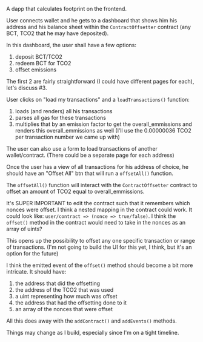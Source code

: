 A dapp that calculates footprint on the frontend.

User connects wallet and he gets to a dashboard that shows him his address and his balance sheet within the `ContractOffsetter` contract (any BCT, TCO2 that he may have deposited).

In this dashboard, the user shall have a few options:

1. deposit BCT/TCO2
2. redeem BCT for TCO2
3. offset emissions

The first 2 are fairly straightforward (I could have different pages for each), let's discuss #3.

User clicks on "load my transactions" and a `loadTransactions()` function:

1. loads (and renders) all his transactions
2. parses all gas for these transactions
3. multiplies that by an emission factor to get the overall_emmissions and renders this overall_emmissions as well
   (I’ll use the 0.00000036 TCO2 per transaction number we came up with)

The user can also use a form to load transactions of another wallet/contract. (There could be a separate page for each address)

Once the user has a view of all transactions for his address of choice, he should have an "Offset All" btn that will run a `offsetAll()` function.

The `offsetAll()` function will interact with the `ContractOffsetter` contract to offset an amount of TCO2 equal to overall_emmissions.

It's SUPER IMPORTANT to edit the contract such that it remembers which nonces were offset. I think a nested mapping in the contract could work. It could look like: `user/contract => (nonce => true/false)`. I think the `offset()` method in the contract would need to take in the nonces as an array of uints?

This opens up the possibility to offset any one specific transaction or range of transactions. (I'm not going to build the UI for this yet, I think, but it's an option for the future)

I think the emitted event of the `offset()` method should become a bit more intricate. It should have:

1. the address that did the offsetting
2. the address of the TCO2 that was used
3. a uint representing how much was offset
4. the address that had the offsetting done to it
5. an array of the nonces that were offset

All this does away with the `addContract()` and `addEvents()` methods.

Things may change as I build, especially since I'm on a tight timeline.
